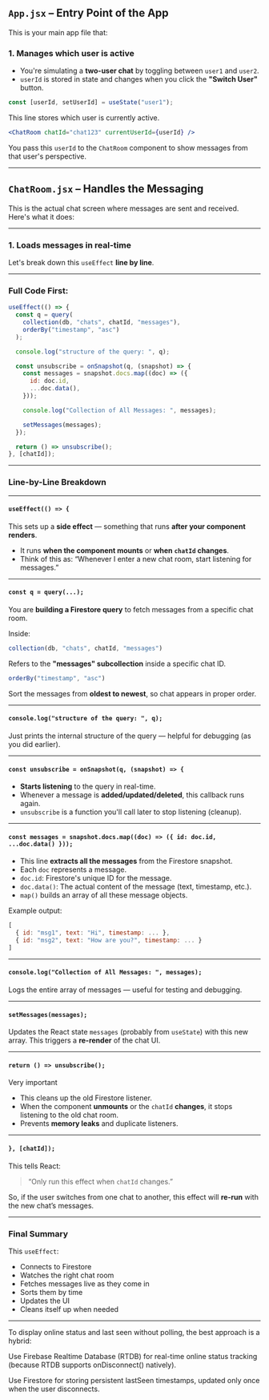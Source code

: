 ## `App.jsx` – Entry Point of the App

This is your main app file that:

### 1. **Manages which user is active**

- You're simulating a **two-user chat** by toggling between `user1` and `user2`.
- `userId` is stored in state and changes when you click the **"Switch User"** button.

```jsx
const [userId, setUserId] = useState("user1");
```

This line stores which user is currently active.

```jsx
<ChatRoom chatId="chat123" currentUserId={userId} />
```

You pass this `userId` to the `ChatRoom` component to show messages from that user's perspective.

---

## `ChatRoom.jsx` – Handles the Messaging

This is the actual chat screen where messages are sent and received. Here's what it does:

---

### 1. **Loads messages in real-time**

Let's break down this `useEffect` **line by line**.

---

###  Full Code First:

```js
useEffect(() => {
  const q = query(
    collection(db, "chats", chatId, "messages"),
    orderBy("timestamp", "asc")
  );

  console.log("structure of the query: ", q);

  const unsubscribe = onSnapshot(q, (snapshot) => {
    const messages = snapshot.docs.map((doc) => ({
      id: doc.id,
      ...doc.data(),
    }));

    console.log("Collection of All Messages: ", messages);

    setMessages(messages);
  });

  return () => unsubscribe();
}, [chatId]);
```

---

### Line-by-Line Breakdown

---

#### `useEffect(() => {`

This sets up a **side effect** — something that runs **after your component renders**.

* It runs **when the component mounts** or **when `chatId` changes**.
* Think of this as: “Whenever I enter a new chat room, start listening for messages.”

---

#### `const q = query(...);`

You are **building a Firestore query** to fetch messages from a specific chat room.

Inside:

```js
collection(db, "chats", chatId, "messages")
```

 Refers to the **"messages" subcollection** inside a specific chat ID.

```js
orderBy("timestamp", "asc")
```

 Sort the messages from **oldest to newest**, so chat appears in proper order.

---

#### `console.log("structure of the query: ", q);`

Just prints the internal structure of the query — helpful for debugging (as you did earlier).

---

#### `const unsubscribe = onSnapshot(q, (snapshot) => {`

* **Starts listening** to the query in real-time.
* Whenever a message is **added/updated/deleted**, this callback runs again.
* `unsubscribe` is a function you'll call later to stop listening (cleanup).

---

#### `const messages = snapshot.docs.map((doc) => ({ id: doc.id, ...doc.data() }));`

* This line **extracts all the messages** from the Firestore snapshot.
* Each `doc` represents a message.
* `doc.id`: Firestore's unique ID for the message.
* `doc.data()`: The actual content of the message (text, timestamp, etc.).
* `map()` builds an array of all these message objects.

Example output:

```js
[
  { id: "msg1", text: "Hi", timestamp: ... },
  { id: "msg2", text: "How are you?", timestamp: ... }
]
```

---

#### `console.log("Collection of All Messages: ", messages);`

Logs the entire array of messages — useful for testing and debugging.

---

#### `setMessages(messages);`

Updates the React state `messages` (probably from `useState`) with this new array.
This triggers a **re-render** of the chat UI.

---

#### `return () => unsubscribe();`

Very important 

* This cleans up the old Firestore listener.
* When the component **unmounts** or the `chatId` **changes**, it stops listening to the old chat room.
* Prevents **memory leaks** and duplicate listeners.

---

#### `}, [chatId]);`

This tells React:

> “Only run this effect when `chatId` changes.”

So, if the user switches from one chat to another, this effect will **re-run** with the new chat’s messages.

---

###  Final Summary

This `useEffect`:

* Connects to Firestore
* Watches the right chat room
* Fetches messages live as they come in
* Sorts them by time
* Updates the UI
* Cleans itself up when needed

---


To display online status and last seen without polling, the best approach is a hybrid:

Use Firebase Realtime Database (RTDB) for real-time online status tracking (because RTDB supports onDisconnect() natively).

Use Firestore for storing persistent lastSeen timestamps, updated only once when the user disconnects.